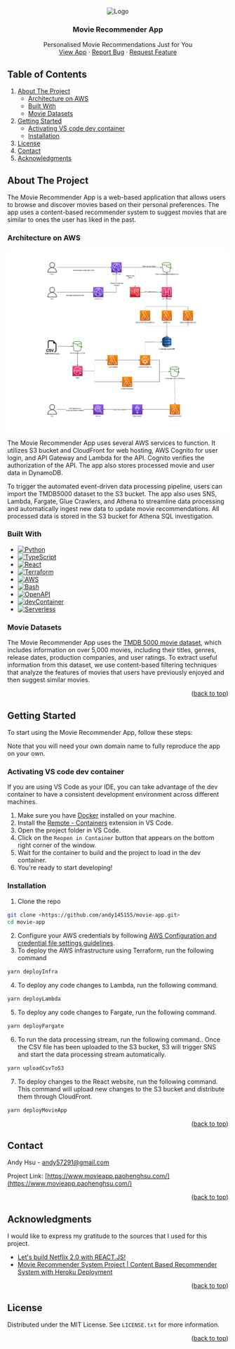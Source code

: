<a name="readme-top"></a>

<!-- PROJECT HOME PAGE -->
<br />
<div align="center">

  <img src="images/selection_page.png" alt="Logo" width="500" height="330">

  <h3 align="center">Movie Recommender App</h3>

  <p align="center">
    Personalised Movie Recommendations Just for You
    <br />
    <a href="https://www.movieapp.paohenghsu.com/" target="_blank">View App</a>
    ·
    <a href="https://github.com/andy145155/movie-app/issues">Report Bug</a>
    ·
    <a href="https://github.com/andy145155/movie-app/issues">Request Feature</a>
  </p>
</div>

<!-- TABLE OF CONTENTS -->

## Table of Contents

  <ol>
    <li>
      <a href="#about-the-project">About The Project</a>
      <ul>
        <li><a href="#architecture-on-aws">Architecture on AWS</a></li>
				<li><a href="#built-with">Built With</a></li>
        <li><a href="#movie-datasets">Movie Datasets</a></li>
      </ul>
    </li>
    <li>
      <a href="#getting-started">Getting Started</a>
      <ul>
        <li><a href="#activating-vs-code-dev-container">Activating VS code dev container</a></li>
        <li><a href="#installation">Installation</a></li>
      </ul>
    </li>
    <li><a href="#license">License</a></li>
    <li><a href="#contact">Contact</a></li>
    <li><a href="#acknowledgments">Acknowledgments</a></li>
  </ol>

<!-- ABOUT THE PROJECT -->

## About The Project

The Movie Recommender App is a web-based application that allows users to browse and discover movies based on their personal preferences. The app uses a content-based recommender system to suggest movies that are similar to ones the user has liked in the past.

### Architecture on AWS

  <img src="images/movieapp.png">

The Movie Recommender App uses several AWS services to function. It utilizes S3 bucket and CloudFront for web hosting, AWS Cognito for user login, and API Gateway and Lambda for the API. Cognito verifies the authorization of the API. The app also stores processed movie and user data in DynamoDB.

To trigger the automated event-driven data processing pipeline, users can import the TMDB5000 dataset to the S3 bucket. The app also uses SNS, Lambda, Fargate, Glue Crawlers, and Athena to streamline data processing and automatically ingest new data to update movie recommendations. All processed data is stored in the S3 bucket for Athena SQL investigation.

### Built With

- [![Python][Python]][Python-url]
- [![TypeScript][TypeScript]][TypeScript-url]
- [![React][React.js]][React-url]
- [![Terraform][Terraform]][Terraform-url]
- [![AWS][AWS]][AWS-url]
- [![Bash][Bash]][Bash-url]
- [![OpenAPI][OpenAPI]][OpenAPI-url]
- [![devContainer][devContainer]][devContainer-url]
- [![Serverless][Serverless]][Serverless-url]

### Movie Datasets

The Movie Recommender App uses the [TMDB 5000 movie dataset](https://www.kaggle.com/datasets/tmdb/tmdb-movie-metadata), which includes information on over 5,000 movies, including their titles, genres, release dates, production companies, and user ratings. To extract useful information from this dataset, we use content-based filtering techniques that analyze the features of movies that users have previously enjoyed and then suggest similar movies.

<p align="right">(<a href="#readme-top">back to top</a>)</p>

<!-- GETTING STARTED -->

## Getting Started

To start using the Movie Recommender App, follow these steps:

Note that you will need your own domain name to fully reproduce the app on your own.

### Activating VS code dev container

If you are using VS Code as your IDE, you can take advantage of the dev container to have a consistent development environment across different machines.

1. Make sure you have [Docker](https://docs.docker.com/get-docker/) installed on your machine.
2. Install the [Remote - Containers](https://marketplace.visualstudio.com/items?itemName=ms-vscode-remote.remote-containers) extension in VS Code.
3. Open the project folder in VS Code.
4. Click on the `Reopen in Container` button that appears on the bottom right corner of the window.
5. Wait for the container to build and the project to load in the dev container.
6. You're ready to start developing!

### Installation

1. Clone the repo

```sh
git clone <https://github.com/andy145155/movie-app.git>
cd movie-app
```

2. Configure your AWS credentials by following [AWS Configuration and credential file settings guidelines](https://docs.aws.amazon.com/cli/latest/userguide/cli-configure-files.html).
3. To deploy the AWS infrastructure using Terraform, run the following command

```sh
yarn deployInfra
```
4. To deploy any code changes to Lambda, run the following command.

```sh
yarn deployLambda
```
5. To deploy any code changes to Fargate, run the following command.

```sh
yarn deployFargate
```

6. To run the data processing stream, run the following command.. Once the CSV file has been uploaded to the S3 bucket, S3 will trigger SNS and start the data processing stream automatically.

```sh
yarn uploadCsvToS3
```

7. To deploy changes to the React website, run the following command. This command will upload new changes to the S3 bucket and distribute them through CloudFront.

```sh
yarn deployMovieApp
```

<p align="right">(<a href="#readme-top">back to top</a>)</p>

<!-- CONTACT -->

## Contact

Andy Hsu - andy57291@gmail.com

Project Link: [https://www.movieapp.paohenghsu.com/](https://www.movieapp.paohenghsu.com/)

<p align="right">(<a href="#readme-top">back to top</a>)</p>

<!-- ACKNOWLEDGMENTS -->

## Acknowledgments

I would like to express my gratitude to the sources that I used for this project.

- [Let's build Netflix 2.0 with REACT.JS!](https://www.youtube.com/watch?v=HW5roUF2RLg&t=4146s)
- [Movie Recommender System Project | Content Based Recommender System with Heroku Deployment](https://www.youtube.com/watch?v=1xtrIEwY_zY&t=7607s)

<p align="right">(<a href="#readme-top">back to top</a>)</p>

<!-- LICENSE -->

## License

Distributed under the MIT License. See `LICENSE.txt` for more information.

<p align="right">(<a href="#readme-top">back to top</a>)</p>

<!-- MARKDOWN LINKS & IMAGES -->
<!-- https://www.markdownguide.org/basic-syntax/#reference-style-links -->

[contributors-shield]: https://img.shields.io/github/contributors/github_username/repo_name.svg?style=for-the-badge
[contributors-url]: https://github.com/github_username/repo_name/graphs/contributors
[forks-shield]: https://img.shields.io/github/forks/github_username/repo_name.svg?style=for-the-badge
[forks-url]: https://github.com/github_username/repo_name/network/members
[stars-shield]: https://img.shields.io/github/stars/github_username/repo_name.svg?style=for-the-badge
[stars-url]: https://github.com/github_username/repo_name/stargazers
[issues-shield]: https://img.shields.io/github/issues/github_username/repo_name.svg?style=for-the-badge
[issues-url]: https://github.com/github_username/repo_name/issues
[license-shield]: https://img.shields.io/github/license/github_username/repo_name.svg?style=for-the-badge
[license-url]: https://github.com/github_username/repo_name/blob/master/LICENSE.txt
[linkedin-shield]: https://img.shields.io/badge/-LinkedIn-black.svg?style=for-the-badge&logo=linkedin&colorB=555
[linkedin-url]: https://linkedin.com/in/linkedin_username
[product-screenshot]: images/screenshot.png
[React.js]: https://img.shields.io/badge/React-20232A?style=for-the-badge&logo=react&logoColor=61DAFB
[React-url]: https://reactjs.org/
[TypeScript]: https://img.shields.io/badge/TypeScript-007ACC?style=for-the-badge&logo=typescript&logoColor=white
[TypeScript-url]: https://www.typescriptlang.org/
[Python]: https://img.shields.io/badge/Python-14354C?style=for-the-badge&logo=python&logoColor=white
[Python-url]: https://www.python.org/
[Terraform]: https://img.shields.io/badge/terraform-%235835CC.svg?style=for-the-badge&logo=terraform&logoColor=white
[Terraform-url]: https://www.terraform.io/
[AWS]: https://img.shields.io/badge/Amazon_AWS-FF9900?style=for-the-badge&logo=amazonaws&logoColor=white
[AWS-url]: https://aws.amazon.com/
[Bash]: https://img.shields.io/badge/shell_script-%23121011.svg?style=for-the-badge&logo=gnu-bash&logoColor=white
[Bash-url]: https://www.gnu.org/savannah-checkouts/gnu/bash/manual/bash.html
[Serverless]: http://public.serverless.com/badges/v3.svg
[Serverless-url]: https://www.serverless.com/
[OpenAPI]: https://img.shields.io/badge/-Swagger-%23Clojure?style=for-the-badge&logo=swagger&logoColor=white
[OpenAPI-url]: https://swagger.io/specification/
[devContainer]: https://img.shields.io/badge/Visual%20Studio%20Code-0078d7.svg?style=for-the-badge&logo=visual-studio-code&logoColor=white
[devContainer-url]: https://code.visualstudio.com/docs/devcontainers/containers
